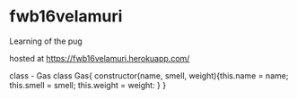 # fwb16velamuri
Learning of the pug

hosted at <https://fwb16velamuri.herokuapp.com/>

class - Gas class Gas{ constructor(name, smell, weight){this.name = name; this.smell = smell; this.weight = weight: } }

